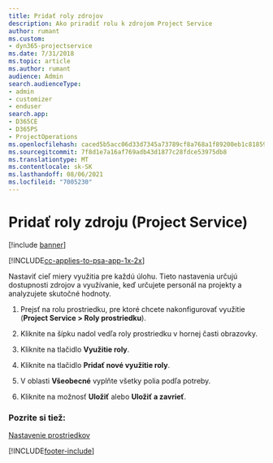 ```yaml
---
title: Pridať roly zdrojov
description: Ako priradiť rolu k zdrojom Project Service
author: rumant
ms.custom:
- dyn365-projectservice
ms.date: 7/31/2018
ms.topic: article
ms.author: rumant
audience: Admin
search.audienceType:
- admin
- customizer
- enduser
search.app:
- D365CE
- D365PS
- ProjectOperations
ms.openlocfilehash: caced5b5acc06d33d7345a73789cf8a768a1f89200eb1c8185909acece47b38f
ms.sourcegitcommit: 7f8d1e7a16af769adb43d1877c28fdce53975db8
ms.translationtype: MT
ms.contentlocale: sk-SK
ms.lasthandoff: 08/06/2021
ms.locfileid: "7005230"
---
```

# <a name="add-resource-roles-project-service"></a>Pridať roly zdroju (Project Service)

[!include [banner](../includes/psa-now-project-operations.md)]

[!INCLUDE[cc-applies-to-psa-app-1x-2x](../includes/cc-applies-to-psa-app-1x-2x.md)]

Nastaviť cieľ miery využitia pre každú úlohu. Tieto nastavenia určujú dostupnosti zdrojov a využívanie, keď určujete personál na projekty a analyzujete skutočné hodnoty.  
  
1.  Prejsť na rolu prostriedku, pre ktoré chcete nakonfigurovať využitie (**Project Service > Roly prostriedku**).  
  
2.  Kliknite na šípku nadol vedľa roly prostriedku v hornej časti obrazovky.  
  
3.  Kliknite na tlačidlo **Využitie roly**.  
  
4.  Kliknite na tlačidlo **Pridať nové využitie roly**.  
  
5.  V oblasti **Všeobecné** vyplňte všetky polia podľa potreby.  
  
6.  Kliknite na možnosť **Uložiť** alebo **Uložiť a zavrieť**.  
  
### <a name="see-also"></a>Pozrite si tiež:  
 [Nastavenie prostriedkov](../psa/set-up-resources.md)


[!INCLUDE[footer-include](../includes/footer-banner.md)]